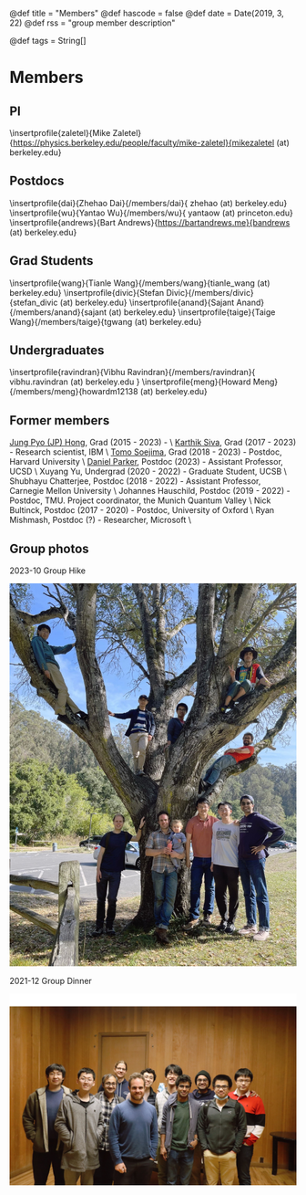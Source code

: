 @def title = "Members"
@def hascode = false
@def date = Date(2019, 3, 22)
@def rss = "group member description"

@def tags = String[]

# Members

## PI

\insertprofile{zaletel}{Mike Zaletel}{https://physics.berkeley.edu/people/faculty/mike-zaletel}{mikezaletel (at) berkeley.edu}

## Postdocs

\insertprofile{dai}{Zhehao Dai}{/members/dai}{ zhehao (at) berkeley.edu}
\insertprofile{wu}{Yantao Wu}{/members/wu}{ yantaow (at) princeton.edu}
\insertprofile{andrews}{Bart Andrews}{https://bartandrews.me}{bandrews (at) berkeley.edu}

## Grad Students

\insertprofile{wang}{Tianle Wang}{/members/wang}{tianle_wang (at) berkeley.edu}
\insertprofile{divic}{Stefan Divic}{/members/divic}{stefan_divic (at) berkeley.edu}
\insertprofile{anand}{Sajant Anand}{/members/anand}{sajant (at) berkeley.edu}
\insertprofile{taige}{Taige Wang}{/members/taige}{tgwang (at) berkeley.edu}

## Undergraduates

\insertprofile{ravindran}{Vibhu Ravindran}{/members/ravindran}{ vibhu.ravindran (at) berkeley.edu }
\insertprofile{meng}{Howard Meng}{/members/meng}{howardm12138 (at) berkeley.edu}

## Former members

<!---
[link to xyz mini-website?](/members/xyz)
-->
[Jung Pyo (JP) Hong](/members/hong), Grad (2015 - 2023) - \\
[Karthik Siva](https://ksksks1.github.io/), Grad (2017 - 2023) - Research scientist, IBM \\
[Tomo Soejima](https://tomohiro-soejima.github.io/), Grad (2018 - 2023) - Postdoc, Harvard University \\
[Daniel Parker](https://danielericparker.github.io/), Postdoc (2023) - Assistant Professor, UCSD \\
Xuyang Yu, Undergrad (2020 - 2022) - Graduate Student, UCSB \\
Shubhayu Chatterjee, Postdoc (2018 - 2022) - Assistant Professor, Carnegie Mellon University \\
Johannes Hauschild, Postdoc (2019 - 2022) - Postdoc, TMU. Project coordinator, the Munich Quantum Valley \\
Nick Bultinck, Postdoc (2017 - 2020) - Postdoc, University of Oxford \\
Ryan Mishmash, Postdoc (?) - Researcher, Microsoft \\

## Group photos

2023-10 Group Hike

![2023-10-31](/assets/group_photo_103123.jpg)

2021-12 Group Dinner

![2021-12-13](/assets/group_photo_121321.jpg)
